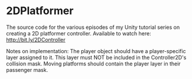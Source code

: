 # 2DPlatformer

The source code for the various episodes of my Unity tutorial series on creating a 2D platformer controller.
Available to watch here: http://bit.ly/2DController

Notes on implementation:
The player object should have a player-specific layer assigned to it. This layer must NOT be included in the Controller2D's collision mask. Moving platforms should contain the player layer in their passenger mask.
